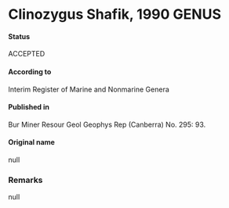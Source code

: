 Clinozygus Shafik, 1990 GENUS
=======

#### Status
ACCEPTED

#### According to
Interim Register of Marine and Nonmarine Genera

#### Published in
Bur Miner Resour Geol Geophys Rep (Canberra) No. 295: 93.

#### Original name
null

### Remarks
null